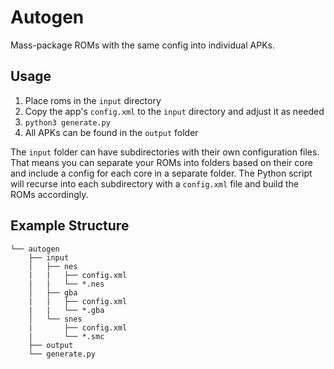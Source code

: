 # Autogen
Mass-package ROMs with the same config into individual APKs.

## Usage
1. Place roms in the `input` directory
2. Copy the app's `config.xml` to the `input` directory and adjust it as needed
3. `python3 generate.py`
4. All APKs can be found in the `output` folder

The `input` folder can have subdirectories with their own configuration files. That means you can separate your ROMs into folders based on their core and include a config for each core in a separate folder. The Python script will recurse into each subdirectory with a `config.xml` file and build the ROMs accordingly.

## Example Structure
```
└── autogen
    ├── input
    │   ├── nes
    |   |   ├── config.xml
    |   |   └── *.nes
    │   ├── gba
    |   |   ├── config.xml
    |   |   └── *.gba
    │   └── snes
    |       ├── config.xml
    |       └── *.smc
    ├── output
    └── generate.py
```
